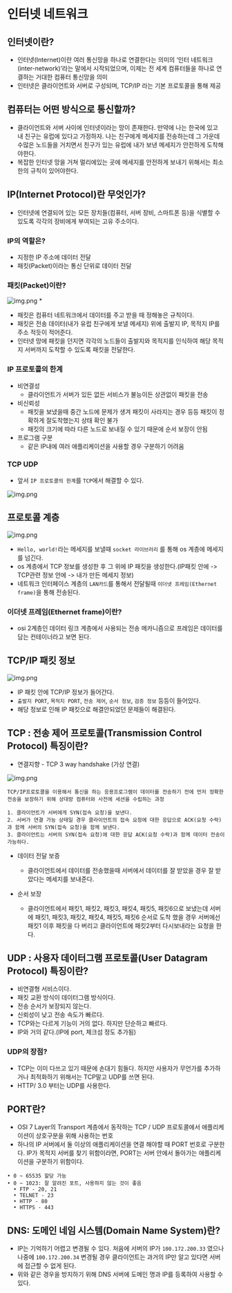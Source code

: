 # 인터넷 네트워크

## 인터넷이란?
* 인터넷(Internet)이란 여러 통신망을 하나로 연결한다는 의미의 ‘인터 네트워크(inter-network)’라는 말에서 시작되었으며, 
이제는 전 세계 컴퓨터들을 하나로 연결하는 거대한 컴퓨터 통신망을 의미
* 인터넷은 클라이언트와 서버로 구성되며, TCP/IP 라는 기본 프로토콜을 통해 제공

## 컴퓨터는 어떤 방식으로 통신할까?
* 클라이언트와 서버 사이에 인터넷이라는 망이 존재한다. 만약에 나는 한국에 있고 내 친구는 유럽에 있다고 가정하자.
나는 친구에게 메세지를 전송하는데 그 가운데 수많은 노드들을 거치면서 친구가 있는 유럽에 내가 보낸 메세지가 안전하게 도착해야한다.
* 복잡한 인터넷 망을 거쳐 멀리에있는 곳에 메세지를 안전하게 보내기 위해서는 최소한의 규칙이 있어야한다.

## IP(Internet Protocol)란 무엇인가?
* 인터넷에 연결되어 있는 모든 장치들(컴퓨터, 서버 장비, 스마트폰 등)을
식별할 수 있도록 각각의 장비에게 부여되는 고유 주소이다.

### IP의 역할은?
* 지정한 IP 주소에 데이터 전달
* 패킷(Packet)이라는 통신 단위로 데이터 전달

### 패킷(Packet)이란?
![img.png](../image/img.png)
* 
* 패킷은 컴퓨터 네트워크에서 데이터를 주고 받을 때 정해놓은 규칙이다.
* 패킷은 전송 데이터(내가 유럽 친구에게 보낼 메세지) 위에 출발지 IP, 목적지 IP를 주소 적듯이 적어준다.
* 인터넷 망에 패킷을 던지면 각각의 노드들이 출발지와 목적지를 인식하여 해당 목적지 서버까지 도착할 수 있도록 패킷을 전달한다.

### IP 프로토콜의 한계
* 비연결성 
  * 클라이언트가 서버가 있든 없든 서비스가 불능이든 상관없이 패킷을 전송
* 비신뢰성
  * 패킷을 보냈을때 중간 노드에 문제가 생겨 패킷이 사라지는 경우 등등 패킷이 정확하게 잘도착했는지 상태 확인 불가
  * 패킷의 크기에 따라 다른 노드로 보내질 수 있기 때문에 순서 보장이 안됨
* 프로그램 구분
  * 같은 IP내에 여러 애플리케이션을 사용할 경우 구분하기 어려움

### TCP UDP
* 앞서 ```IP 프로토콜의 한계```를 ```TCP```에서 해결할 수 있다.

![img.png](../image/img-1.png)

## 프로토콜 계층
![img.png](../image/img-3.png)

* ```Hello, world!```라는 메세지를 보낼때 ```socket 라이브러리``` 를 통해 os 계층에 메세지를 넘긴다.
* os 계층에서 TCP 정보를 생성한 후 그 위에 IP 패킷을 생성한다.(IP패킷 안에 -> TCP관련 정보 안에 -> 내가 만든 메세지 정보)
* 네트워크 인터페이스 계층의 ```LAN카드```를 통해서 전달될때 ```이더넷 프레임(Ethernet frame)```을 통해 전송된다.

### 이더넷 프레임(Ethernet frame)이란?
* osi 2계층인 데이터 링크 계층에서 사용되는 전송 메카니즘으로 프레임은 데이터를 담는 컨테이너라고 보면 된다.

## TCP/IP 패킷 정보
![img.png](../image/img-4.png)

* IP 패킷 안에 TCP/IP 정보가 들어간다.
* ```출발지 PORT```, ```목적지 PORT```, ```전송 제어```, ```순서 정보```, ```검증 정보``` 등등이 들어있다.
* 해당 정보로 인해 IP 패킷으로 해결안되었던 문제들이 해결된다.

## TCP : 전송 제어 프로토콜(Transmission Control Protocol) 특징이란?
* 연결지향 - TCP 3 way handshake (가상 연결)

![img.png](../image/tcp3wayhandshake.png)
```
TCP/IP프로토콜을 이용해서 통신을 하는 응용프로그램이 데이터를 전송하기 전에 먼저 정확한 전송을 보장하기 위해 상대방 컴퓨터와 사전에 세션을 수립하는 과정

1. 클라이언트가 서버에게 SYN(접속 요청)을 보낸다.
2. 서버가 연결 가능 상태일 경우 클라이언트의 접속 요청에 대한 응답으로 ACK(요청 수락)과 함께 서버의 SYN(접속 요청)을 함께 보낸다.
3. 클라이언트는 서버의 SYN(접속 요청)에 대한 응답 ACK(요청 수락)과 함께 데이터 전송이 가능하다.
```


* 데이터 전달 보증
  * 클라이언트에서 데이터를 전송했을때 서버에서 데이터를 잘 받았을 경우 잘 받았다는 메세지를 보내준다.

* 순서 보장
  * 클라이언트에서 패킷1, 패킷2, 패킷3, 패킷4, 패킷5, 패킷6으로 보냈는데 서버에 패킷1, 패킷3, 패킷2, 패킷4, 패킷5, 패킷6 순서로 도착
    했을 경우 서버에선 패킷1 이후 패킷을 다 버리고 클라이언트에 패킷2부터 다시보내라는 요청을 한다.

## UDP : 사용자 데이터그램 프로토콜(User Datagram Protocol) 특징이란?
* 비연결형 서비스이다.
* 패킷 교환 방식이 데이터그램 방식이다.
* 전송 순서가 보장되지 않는다.
* 신뢰성이 낮고 전송 속도가 빠르다.
* TCP와는 다르게 기능이 거의 없다. 하지만 단순하고 빠르다.
* IP와 거의 같다.(IP에 port, 체크섬 정도 추가됨)

### UDP의 장점?
* TCP는 이미 다쓰고 있기 때문에 손대기 힘들다. 하지만 사용자가 무언가를 추가하거나 최적화하기 위해서는 TCP말고 UDP를 쓰면 된다.
* HTTP/ 3.0 부터는 UDP를 사용한다.

## PORT란?
* OSI 7 Layer의 Transport 계층에서 동작하는 TCP / UDP 프로토콜에서 애플리케이션이 상호구분을 위해 사용하는 번호
* 하나의 IP 서버에서 둘 이상의 애플리케이션을 연결 해야할 때 PORT 번호로 구분한다.
IP가 목적지 서버를 찾기 위함이라면, PORT는 서버 안에서 돌아가는 애플리케이션을 구분하기 위함이다.

```
• 0 ~ 65535 할당 가능
• 0 ~ 1023: 잘 알려진 포트, 사용하지 않는 것이 좋음
  • FTP - 20, 21
  • TELNET - 23
  • HTTP - 80
  • HTTPS - 443
```

## DNS: 도메인 네임 시스템(Domain Name System)란?
* IP는 기억하기 어렵고 변경될 수 있다. 처음에 서버의 IP가 ```100.172.200.33``` 였으나 나중에 ```100.172.200.34```
  변경될 경우 클라이언트는 과거의 IP만 알고 있다면 서버에 접근할 수 없게 된다.
* 위와 같은 경우을 방지하기 위해 DNS 서버에 도메인 명과 IP를 등록하여 사용할 수 있다.